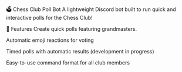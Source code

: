 🗳️ Chess Club Poll Bot
A lightweight Discord bot built to run quick and interactive polls for the Chess Club!

🎯 Features
Create quick polls featuring grandmasters. 

Automatic emoji reactions for voting

Timed polls with automatic results (development in progress)

Easy-to-use command format for all club members

